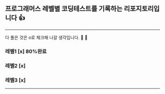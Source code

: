 ## 프로그래머스 레벨별 코딩테스트를 기록하는 리포지토리입니다 :+1:
----
다 풀은 것은 o로 체크해 나갈 생각입니다. :muscle: :muscle:
### 레벨1 [x] 80%완료
### 레벨2 [x]
### 레벨3 [x]
---


